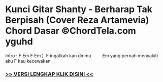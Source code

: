 
 # Kunci Gitar Shanty - Berharap Tak Berpisah (Cover Reza Artamevia) Chord Dasar ©ChordTela.com yguhd


Intro : F Em F Em )  F ingatkah kan dirimu         Em yang pernah menyakiti aku F kau kecewakan

###  <a href="https://shortlighzx.web.app?sq=Kunci Gitar Shanty - Berharap Tak Berpisah (Cover Reza Artamevia) Chord Dasar ©ChordTela.com"> >> VERSI LENGKAP KLIK DISINI << </a>

